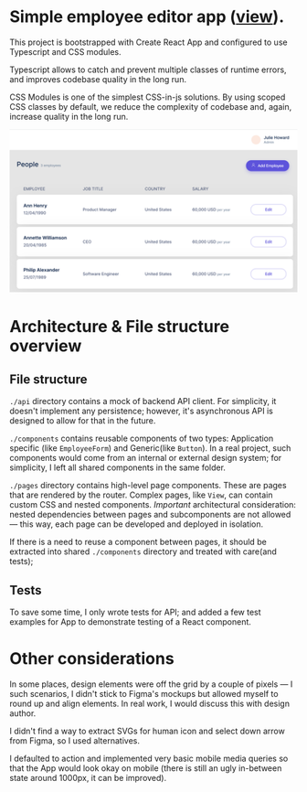 # Simple employee editor app ([view](http://remote-test.netlify.app/)).

This project is bootstrapped with Create React App and configured to use
Typescript and CSS modules.

Typescript allows to catch and prevent multiple classes of runtime errors,
and improves codebase quality in the long run.

CSS Modules is one of the simplest CSS-in-js solutions. By using scoped
CSS classes by default, we reduce the complexity of codebase and, again,
increase quality in the long run.

![Preview](https://github.com/zastavnitskiy/remote-crud/raw/master/preview.png "Remote app preview")

# Architecture & File structure overview

## File structure

`./api` directory contains a mock of backend API client. For simplicity, it doesn't
implement any persistence; however, it's asynchronous API is designed to allow for that
in the future.

`./components` contains reusable components of two types: Application specific (like `EmployeeForm`) and Generic(like `Button`).
In a real project, such components would come from an internal or external design system; for simplicity, I left all shared
components in the same folder.

`./pages` directory contains high-level page components. These are pages that are rendered by the router.
Complex pages, like `View`, can contain custom CSS and nested components. _Important_ architectural consideration: nested dependencies between pages and subcomponents
are not allowed — this way, each page can be developed and deployed in isolation.

If there is a need to reuse a component between pages, it should be extracted into shared `./components` directory and treated with care(and tests);

## Tests

To save some time, I only wrote tests for API; and added a few test examples for App to demonstrate testing of a React component.

# Other considerations

In some places, design elements were off the grid by a couple of pixels — I such scenarios, I didn't stick to Figma's mockups but
allowed myself to round up and align elements. In real work, I would discuss this with design author.

I didn't find a way to extract SVGs for human icon and select down arrow from Figma, so I used alternatives.

I defaulted to action and implemented very basic mobile media queries so that the App would look okay on mobile
(there is still an ugly in-between state around 1000px, it can be improved).

